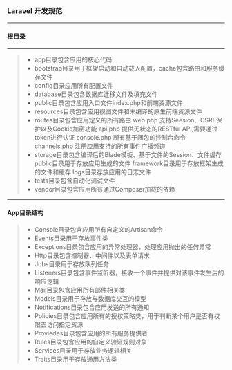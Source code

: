 ### Laravel 开发规范
---

#### 根目录
---
> * app目录包含应用的核心代码
> * bootstrap目录用于框架启动和自动载入配置，cache包含路由和服务缓存文件
> * config目录应用所有配置文件
> * database目录包含数据库迁移文件及填充文件
> * public目录包含应用入口文件index.php和前端资源文件
> * resources目录包含应用视图文件和未编译的原生前端资源文件
> * routes目录包含应用定义的所有路由
    web.php 支持Seesion、CSRF保护以及Cookie加密功能
    api.php 提供无状态的RESTful API,需要通过token进行认证
    console.php 所有基于闭包的控制台命令
    channels.php 注册应用支持的所有事件广播频道
> * storage目录包含编译后的Blade模板、基于文件的Session、文件缓存
    public目录用于存放应用生成的文件
    framework目录用于存放框架生成的文件和缓存
    logs目录存放应用的日志文件
> * tests目录包含自动化测试文件
> * vendor目录包含应用所有通过Composer加载的依赖

---
#### App目录结构
> * Console目录包含应用所有自定义的Artisan命令
> * Events目录用于存放事件类
> * Exceptions目录包含应用的异常处理器，处理应用抛出的任何异常
> * Http目录包含控制器、中间件以及表单请求
> * Jobs目录用于存放队列任务
> * Listeners目录包含事件监听器，接收一个事件并提供对该事件发生后的响应逻辑
> * Mail目录包含应用所有邮件相关类
> * Models目录用于存放与数据库交互的模型
> * Notifications目录包含应用发送的所有通知
> * Policies目录包含应用所有的授权策略类，用于判断某个用户是否有权限去访问指定资源
> * Proviedes目录包含应用的所有服务提供者
> * Rules目录包含应用的自定义验证规则对象
> * Services目录用于存放业务逻辑相关
> * Traits目录用于存放通用方法类


